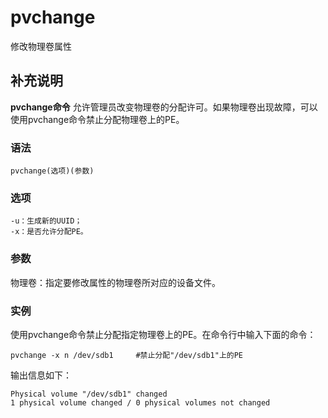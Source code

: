 pvchange
===

修改物理卷属性

## 补充说明

**pvchange命令** 允许管理员改变物理卷的分配许可。如果物理卷出现故障，可以使用pvchange命令禁止分配物理卷上的PE。

### 语法

```shell
pvchange(选项)(参数)
```

### 选项

```shell
-u：生成新的UUID；
-x：是否允许分配PE。
```

### 参数

物理卷：指定要修改属性的物理卷所对应的设备文件。

### 实例

使用pvchange命令禁止分配指定物理卷上的PE。在命令行中输入下面的命令：

```shell
pvchange -x n /dev/sdb1     #禁止分配"/dev/sdb1"上的PE
```

输出信息如下：

```shell
Physical volume "/dev/sdb1" changed
1 physical volume changed / 0 physical volumes not changed
```


<!-- Linux命令行搜索引擎：https://jaywcjlove.github.io/linux-command/ -->